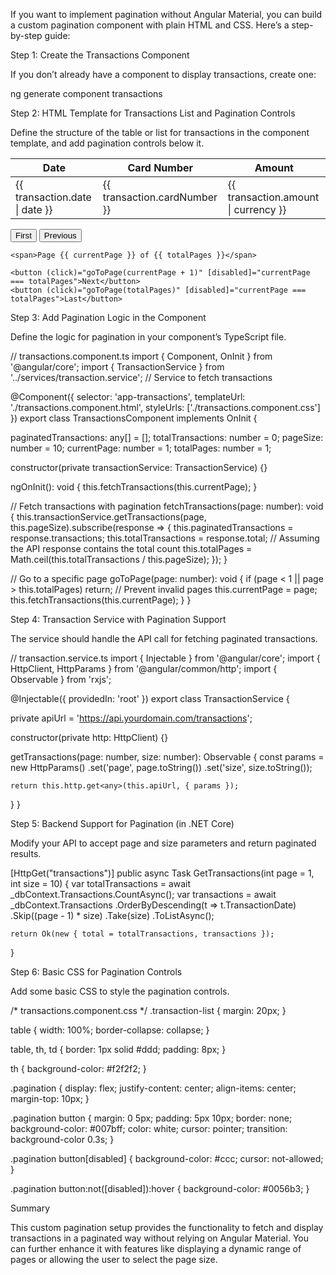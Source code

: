 If you want to implement pagination without Angular Material, you can build a custom pagination component with plain HTML and CSS. Here’s a step-by-step guide:

Step 1: Create the Transactions Component

If you don’t already have a component to display transactions, create one:

ng generate component transactions

Step 2: HTML Template for Transactions List and Pagination Controls

Define the structure of the table or list for transactions in the component template, and add pagination controls below it.

<!-- transactions.component.html -->
<div class="transaction-list">
  <table>
    <thead>
      <tr>
        <th>Date</th>
        <th>Card Number</th>
        <th>Amount</th>
      </tr>
    </thead>
    <tbody>
      <tr *ngFor="let transaction of paginatedTransactions">
        <td>{{ transaction.date | date }}</td>
        <td>{{ transaction.cardNumber }}</td>
        <td>{{ transaction.amount | currency }}</td>
      </tr>
    </tbody>
  </table>

  <!-- Pagination Controls -->
  <div class="pagination">
    <button (click)="goToPage(1)" [disabled]="currentPage === 1">First</button>
    <button (click)="goToPage(currentPage - 1)" [disabled]="currentPage === 1">Previous</button>

    <span>Page {{ currentPage }} of {{ totalPages }}</span>

    <button (click)="goToPage(currentPage + 1)" [disabled]="currentPage === totalPages">Next</button>
    <button (click)="goToPage(totalPages)" [disabled]="currentPage === totalPages">Last</button>
  </div>
</div>

Step 3: Add Pagination Logic in the Component

Define the logic for pagination in your component’s TypeScript file.

// transactions.component.ts
import { Component, OnInit } from '@angular/core';
import { TransactionService } from '../services/transaction.service'; // Service to fetch transactions

@Component({
  selector: 'app-transactions',
  templateUrl: './transactions.component.html',
  styleUrls: ['./transactions.component.css']
})
export class TransactionsComponent implements OnInit {

  paginatedTransactions: any[] = [];
  totalTransactions: number = 0;
  pageSize: number = 10;
  currentPage: number = 1;
  totalPages: number = 1;

  constructor(private transactionService: TransactionService) {}

  ngOnInit(): void {
    this.fetchTransactions(this.currentPage);
  }

  // Fetch transactions with pagination
  fetchTransactions(page: number): void {
    this.transactionService.getTransactions(page, this.pageSize).subscribe(response => {
      this.paginatedTransactions = response.transactions;
      this.totalTransactions = response.total; // Assuming the API response contains the total count
      this.totalPages = Math.ceil(this.totalTransactions / this.pageSize);
    });
  }

  // Go to a specific page
  goToPage(page: number): void {
    if (page < 1 || page > this.totalPages) return; // Prevent invalid pages
    this.currentPage = page;
    this.fetchTransactions(this.currentPage);
  }
}

Step 4: Transaction Service with Pagination Support

The service should handle the API call for fetching paginated transactions.

// transaction.service.ts
import { Injectable } from '@angular/core';
import { HttpClient, HttpParams } from '@angular/common/http';
import { Observable } from 'rxjs';

@Injectable({
  providedIn: 'root'
})
export class TransactionService {

  private apiUrl = 'https://api.yourdomain.com/transactions';

  constructor(private http: HttpClient) {}

  getTransactions(page: number, size: number): Observable<any> {
    const params = new HttpParams()
      .set('page', page.toString())
      .set('size', size.toString());

    return this.http.get<any>(this.apiUrl, { params });
  }
}

Step 5: Backend Support for Pagination (in .NET Core)

Modify your API to accept page and size parameters and return paginated results.

[HttpGet("transactions")]
public async Task<IActionResult> GetTransactions(int page = 1, int size = 10)
{
    var totalTransactions = await _dbContext.Transactions.CountAsync();
    var transactions = await _dbContext.Transactions
        .OrderByDescending(t => t.TransactionDate)
        .Skip((page - 1) * size)
        .Take(size)
        .ToListAsync();

    return Ok(new { total = totalTransactions, transactions });
}

Step 6: Basic CSS for Pagination Controls

Add some basic CSS to style the pagination controls.

/* transactions.component.css */
.transaction-list {
  margin: 20px;
}

table {
  width: 100%;
  border-collapse: collapse;
}

table, th, td {
  border: 1px solid #ddd;
  padding: 8px;
}

th {
  background-color: #f2f2f2;
}

.pagination {
  display: flex;
  justify-content: center;
  align-items: center;
  margin-top: 10px;
}

.pagination button {
  margin: 0 5px;
  padding: 5px 10px;
  border: none;
  background-color: #007bff;
  color: white;
  cursor: pointer;
  transition: background-color 0.3s;
}

.pagination button[disabled] {
  background-color: #ccc;
  cursor: not-allowed;
}

.pagination button:not([disabled]):hover {
  background-color: #0056b3;
}

Summary

This custom pagination setup provides the functionality to fetch and display transactions in a paginated way without relying on Angular Material. You can further enhance it with features like displaying a dynamic range of pages or allowing the user to select the page size.